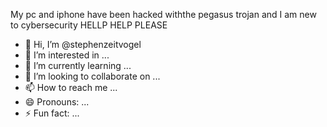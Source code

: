 My pc and iphone have been hacked withthe pegasus trojan and I am new to cybersecurity HELLP HELP PLEASE
- 👋 Hi, I’m @stephenzeitvogel
- 👀 I’m interested in ...
- 🌱 I’m currently learning ...
- 💞️ I’m looking to collaborate on ...
- 📫 How to reach me ...
- 😄 Pronouns: ...
- ⚡ Fun fact: ...

<!---
stephenzeitvogel/stephenzeitvogel is a ✨ special ✨ repository because its `README.md` (this file) appears on your GitHub profile.
You can click the Preview link to take a look at your changes.
--->
